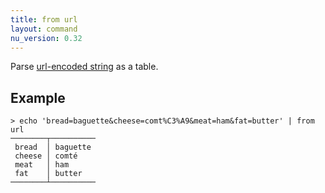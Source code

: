 ```yaml
---
title: from url
layout: command
nu_version: 0.32
---
```


Parse [url-encoded string](https://url.spec.whatwg.org/#application/x-www-form-urlencoded) as a table.

## Example

```shell
> echo 'bread=baguette&cheese=comt%C3%A9&meat=ham&fat=butter' | from url
────────┬──────────
 bread  │ baguette
 cheese │ comté
 meat   │ ham
 fat    │ butter
────────┴──────────
```
